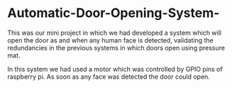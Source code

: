 # Automatic-Door-Opening-System-
This was our mini project in which we had developed a system which will open the door as and when any human face is detected, validating the redundancies in the previous systems in which doors open using pressure mat. 

In this system we had used a motor which was controlled by GPIO pins of raspberry pi.
As soon as any face was detected the door could open.

